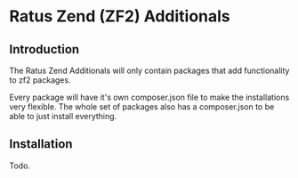 Ratus Zend (ZF2) Additionals
============================

Introduction
------------
The Ratus Zend Additionals will only contain packages that add functionality to zf2 packages.

Every package will have it's own composer.json file to make the installations very flexible. The whole set of packages
also has a composer.json to be able to just install everything.

Installation
------------

Todo.
